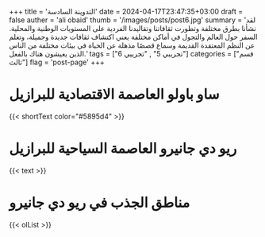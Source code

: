 +++
title = 'التدوينة السادسة'
date = 2024-04-17T23:47:35+03:00
draft = false
auther = 'ali obaid'
thumb = '/images/posts/post6.jpg'
summary = 'لقد نشأنا بطرق مختلفة وتطورت ثقافاتنا وتقاليدنا الفردية على المستويات الوطنية والمحلية. السفر حول العالم والتجول في أماكن مختلفة يعني اكتشاف ثقافات جديدة وجميلة، وتعلم عن النظم المعتقدة القديمة وسماع قصصًا مذهلة عن الحياة في بيئات مختلفة من الناس الذين يعيشون هناك بالفعل.'
tags = ["تجريبي 5" , "تجريبي 6"]
categories = ["قسم ثالث"]
flag = 'post-page'
+++
# ساو باولو العاصمة الاقتصادية للبرازيل
{{< shortText color="#5895d4" >}}

# ريو دي جانيرو العاصمة السياحية للبرازيل
{{< text >}}

# مناطق الجذب في ريو دي جانيرو
{{< olList >}}